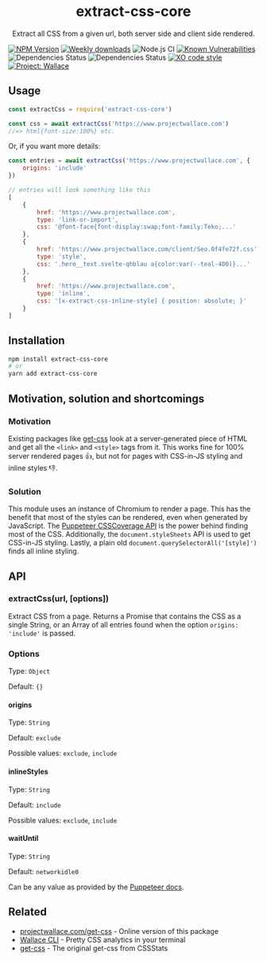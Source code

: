 <div align="center">
	<h1>extract-css-core</h1>
	<p>Extract all CSS from a given url, both server side and client side rendered.</p>
</div>

[![NPM Version](https://img.shields.io/npm/v/extract-css-core.svg)](https://www.npmjs.com/package/extract-css-core)
[![Weekly downloads](https://img.shields.io/npm/dw/extract-css-core.svg)](https://www.npmjs.com/package/extract-css-core)
![Node.js CI](https://github.com/bartveneman/extract-css-core/workflows/Node.js%20CI/badge.svg)
[![Known Vulnerabilities](https://snyk.io/test/github/bartveneman/extract-css-core/badge.svg)](https://snyk.io/test/github/bartveneman/extract-css-core)
![Dependencies Status](https://img.shields.io/david/bartveneman/extract-css-core.svg)
![Dependencies Status](https://img.shields.io/david/dev/bartveneman/extract-css-core.svg)
[![XO code style](https://img.shields.io/badge/code_style-XO-5ed9c7.svg)](https://github.com/sindresorhus/xo)
[![Project: Wallace](https://img.shields.io/badge/Project-Wallace-29c87d.svg)](https://www.projectwallace.com/oss)

## Usage

```js
const extractCss = require('extract-css-core')

const css = await extractCss('https://www.projectwallace.com')
//=> html{font-size:100%} etc.
```

Or, if you want more details:

```js
const entries = await extractCss('https://www.projectwallace.com', {
	origins: 'include'
})

// entries will look something like this
[
	{
		href: 'https://www.projectwallace.com',
		type: 'link-or-import',
		css: '@font-face{font-display:swap;font-family:Teko;...'
	},
	{
		href: 'https://www.projectwallace.com/client/Seo.0f4fe72f.css',
		type: 'style',
		css: '.hero__text.svelte-qhblau a{color:var(--teal-400)}...'
	},
	{
		href: 'https://www.projectwallace.com',
		type: 'inline',
		css: '[x-extract-css-inline-style] { position: absolute; }'
	}
]
```

## Installation

```sh
npm install extract-css-core
# or
yarn add extract-css-core
```

## Motivation, solution and shortcomings

### Motivation

Existing packages like
[get-css](https://github.com/cssstats/cssstats/tree/master/packages/get-css)
look at a server-generated piece of HTML and get all the `<link>` and `<style>`
tags from it. This works fine for 100% server rendered pages 👍, but not for pages with
CSS-in-JS styling and inline styles 👎.

### Solution

This module uses an instance of Chromium to render a page. This has the benefit
that most of the styles can be rendered, even when generated by JavaScript. The
[Puppeteer CSSCoverage API](https://github.com/GoogleChrome/puppeteer/blob/master/docs/api.md#coveragestartcsscoverageoptions)
is the power behind finding most of the CSS. Additionally, the
`document.styleSheets` API is used to get CSS-in-JS styling. Lastly, a plain old `document.querySelectorAll('[style]')` finds all inline styling.

## API

### extractCss(url, [options])

Extract CSS from a page. Returns a Promise that contains the CSS as a single
String, or an Array of all entries found when the option `origins: 'include'` is passed.

### Options

Type: `Object`

Default: `{}`

#### origins

Type: `String`

Default: `exclude`

Possible values: `exclude`, `include`

#### inlineStyles

Type: `String`

Default: `include`

Possible values: `exclude`, `include`

#### waitUntil

Type: `String`

Default: `networkidle0`

Can be any value as provided by the
[Puppeteer docs](https://github.com/GoogleChrome/puppeteer/blob/master/docs/api.md#pagegotourl-options).

## Related

- [projectwallace.com/get-css](https://www.projectwallace.com/get-css) - Online version of this package
- [Wallace CLI](https://github.com/bartveneman/wallace-cli) - Pretty CSS analytics in your terminal
- [get-css](https://github.com/cssstats/cssstats/tree/master/packages/get-css) - The original get-css from CSSStats
